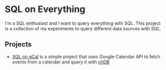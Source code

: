 # SQL on Everything

I'm a SQL enthusiast and I want to query everything with SQL. This project is a collection of my experiments to query different data sources with SQL.

## Projects

- [SQL on gCal](google-calendar) is a simple project that uses Google Calendar API to fetch events from a calendar and query it with [chDB](https://github.com/chdb-io/chdb)